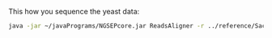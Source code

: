This how you sequence the yeast data:

```bash
java -jar ~/javaPrograms/NGSEPcore.jar ReadsAligner -r ../reference/Saccharomyces_cerevisiae.fa -i ../reads/ER7A_1.fastq.gz -i2 ../reads/ER7A_2.fastq.gz -s ER7A -o ER7A.bam >& ER7A_aln.log
```

